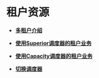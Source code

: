 # 租户资源<a name="admin_guide_000087"></a>

-   **[多租户介绍](多租户介绍.md)**  

-   **[使用Superior调度器的租户业务](使用Superior调度器的租户业务.md)**  

-   **[使用Capacity调度器的租户业务](使用Capacity调度器的租户业务.md)**  

-   **[切换调度器](切换调度器.md)**  


